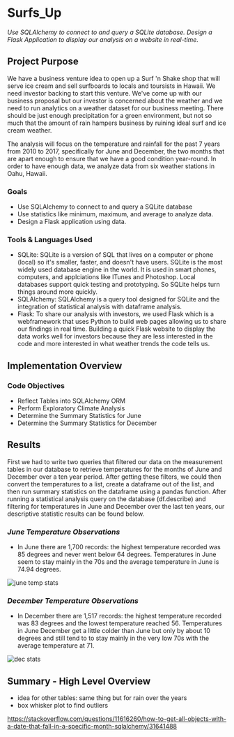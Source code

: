# Surfs_Up
*Use SQLAlchemy to connect to and query a SQLite database. Design a Flask Application to display our analysis on a website in real-time.* 

## Project Purpose
We have a business venture idea to open up a Surf 'n Shake shop that will serve ice cream and sell surfboards to locals and toursists in Hawaii. We need investor backing to start this venture. We've come up with our business proposal but our investor is concerned about the weather and we need to run analytics on a weather dataset for our business meeting. There should be just enough precipitation for a green environment, but not so much that the amount of rain hampers business by ruining ideal surf and ice cream weather. 

The analysis will focus on the temperature and rainfall for the past 7 years from 2010 to 2017, specifically for June and December, the two months that are apart enough to ensure that we have a good condition year-round. In order to have enough data, we analyze data from six weather stations in Oahu, Hawaii. 

### Goals
* Use SQLAlchemy to connect to and query a SQLite database
* Use statistics like minimum, maximum, and average to analyze data.
* Design a Flask application using data.

### Tools & Languages Used
* SQLite: SQLite is a version of SQL that lives on a computer or phone (local) so it's smaller, faster, and doesn't have users. SQLite is the most widely used database engine in the world. It is used in smart phones, computers, and applciations like ITunes and Photoshop. Local databases support quick testing and prototyping. So SQLite helps turn things around more quickly. 
* SQLAlchemy: SQLAlchemy is a query tool designed for SQLite and the integration of statistical analysis with dataframe analysis. 
* Flask: To share our analysis with investors, we used Flask which is a webframework that uses Python to build web pages allowing us to share our findings in real time. Building a quick Flask website to display the data works well for investors because they are less interested in the code and more interested in what weather trends the code tells us. 

## Implementation Overview
### Code Objectives 
* Reflect Tables into SQLAlchemy ORM
* Perform Exploratory Climate Analysis
* Determine the Summary Statistics for June
* Determine the Summary Statistics for December

## Results
First we had to write two queries that filtered our data on the measurement tables in our database to retrieve temperatures for the months of June and December over a ten year period. After getting these filters, we could then convert the temperatures to a list, create a dataframe out of the list, and then run summary statistics on the dataframe using a pandas function. After running a statistical analysis query on the database (df.describe) and filtering for temperatures in June and December over the last ten years, our descriptive statistic results can be found below. 

### *June Temperature Observations* 
* In June there are 1,700 records: the highest temperature recorded was 85 degrees and never went below 64 degrees. Temperatures in June seem to stay mainly in the 70s and the average temperature in June is 74.94 degrees.

![june temp stats](https://user-images.githubusercontent.com/73972332/105802442-0886b380-5f50-11eb-9478-d5e6e8874c0c.png)
### *December Temperature Observations* 
* In December there are 1,517 records: the highest temperature recorded was 83 degrees and the lowest temperature reached 56. Temperatures in June December get a little colder than June but only by about 10 degrees and still tend to to stay mainly in the very low 70s with the average temperature at 71.

![dec stats](https://user-images.githubusercontent.com/73972332/105802438-07558680-5f50-11eb-8363-7da9e5db6b64.png)

## Summary - High Level Overview
* idea for other tables: same thing but for rain over the years
* box whisker plot to find outliers

https://stackoverflow.com/questions/11616260/how-to-get-all-objects-with-a-date-that-fall-in-a-specific-month-sqlalchemy/31641488
